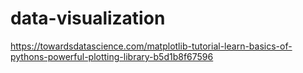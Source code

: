 # data-visualization

https://towardsdatascience.com/matplotlib-tutorial-learn-basics-of-pythons-powerful-plotting-library-b5d1b8f67596

